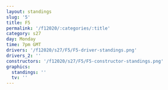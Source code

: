 ```yaml
---
layout: standings
slug: '5'
title: F5
permalink: '/f12020/:categories/:title'
category: s27
day: Monday
time: 7pm GMT
drivers: '/f12020/s27/F5/F5-driver-standings.png'
drivers_2: ''
constructors: '/f12020/s27/F5/F5-constructor-standings.png'
graphics:
  standings: ''
  tv: ''
---
```


